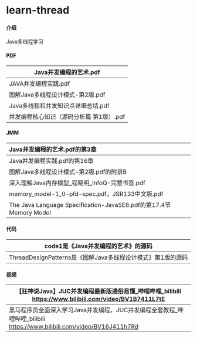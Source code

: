 # learn-thread

#### 介绍
Java多线程学习

#### PDF
| Java并发编程的艺术.pdf                   |
| ---------------------------------------- |
| JAVA并发编程实践.pdf                     |
| 图解Java多线程设计模式-第2版.pdf         |
| Java多线程和并发知识点详细总结.pdf       |
| 并发编程核心知识（源码分析篇 第1版）.pdf |

#### JMM

| Java并发编程的艺术.pdf的第3章                                |
| :----------------------------------------------------------- |
| Java并发编程实践.pdf的第16章                                 |
| 图解Java多线程设计模式-第2版.pdf的附录B                      |
| 深入理解Java内存模型_程晓明_InfoQ-完整书签.pdf               |
| memory_model-1_0-pfd-spec.pdf，JSR133中文版.pdf              |
| The Java Language Specification-JavaSE8.pdf的第17.4节Memory Model |

#### 代码
| code1是《Java并发编程的艺术》的源码                         |
| ----------------------------------------------------------- |
| ThreadDesignPatterns是《图解Java多线程设计模式》第1版的源码 |



#### 视频

| 【狂神说Java】JUC并发编程最新版通俗易懂_哔哩哔哩_bilibili<br/>https://www.bilibili.com/video/BV1B7411L7tE |
| ------------------------------------------------------------ |
| 黑马程序员全面深入学习Java并发编程，JUC并发编程全套教程_哔哩哔哩_bilibili<br/>https://www.bilibili.com/video/BV16J411h7Rd |

